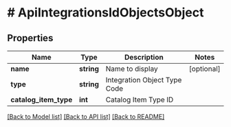 # # ApiIntegrationsIdObjectsObject

## Properties

Name | Type | Description | Notes
------------ | ------------- | ------------- | -------------
**name** | **string** | Name to display | [optional]
**type** | **string** | Integration Object Type Code |
**catalog_item_type** | **int** | Catalog Item Type ID |

[[Back to Model list]](../../README.md#models) [[Back to API list]](../../README.md#endpoints) [[Back to README]](../../README.md)
